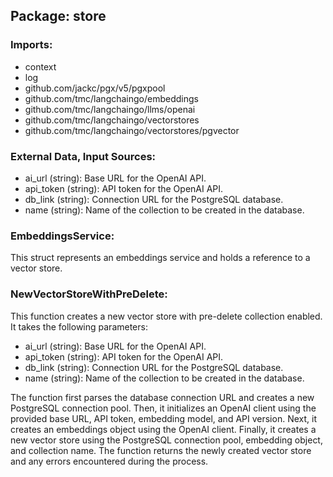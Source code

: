 ## Package: store

### Imports:

- context
- log
- github.com/jackc/pgx/v5/pgxpool
- github.com/tmc/langchaingo/embeddings
- github.com/tmc/langchaingo/llms/openai
- github.com/tmc/langchaingo/vectorstores
- github.com/tmc/langchaingo/vectorstores/pgvector

### External Data, Input Sources:

- ai_url (string): Base URL for the OpenAI API.
- api_token (string): API token for the OpenAI API.
- db_link (string): Connection URL for the PostgreSQL database.
- name (string): Name of the collection to be created in the database.

### EmbeddingsService:

This struct represents an embeddings service and holds a reference to a vector store.

### NewVectorStoreWithPreDelete:

This function creates a new vector store with pre-delete collection enabled. It takes the following parameters:

- ai_url (string): Base URL for the OpenAI API.
- api_token (string): API token for the OpenAI API.
- db_link (string): Connection URL for the PostgreSQL database.
- name (string): Name of the collection to be created in the database.

The function first parses the database connection URL and creates a new PostgreSQL connection pool. Then, it initializes an OpenAI client using the provided base URL, API token, embedding model, and API version. Next, it creates an embeddings object using the OpenAI client. Finally, it creates a new vector store using the PostgreSQL connection pool, embedding object, and collection name. The function returns the newly created vector store and any errors encountered during the process.



